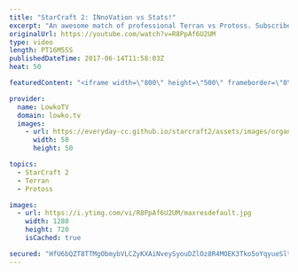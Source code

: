 ```yaml
---
title: "StarCraft 2: INnoVation vs Stats!"
excerpt: "An awesome match of professional Terran vs Protoss. Subscribe for more videos: http://lowko.tv/youtube Neeblet vs Snute: https://goo.gl/8paMLW  INnoVation vs Stats is an incredibly high level Terran vs Protoss. Both of these players are some of the very best in their respective races. Both have been"
originalUrl: https://youtube.com/watch?v=R8PpAf6U2UM
type: video
length: PT16M55S
publishedDateTime: 2017-06-14T11:58:03Z
heat: 50

featuredContent: "<iframe width=\"800\" height=\"500\" frameborder=\"0\" src=\"https://www.youtube.com/embed/R8PpAf6U2UM\" allow=\"accelerometer; autoplay; encrypted-media; gyroscope; picture-in-picture\" allowfullscreen></iframe>"

provider:
  name: LowkoTV
  domain: lowko.tv
  images:
    - url: https://everyday-cc.github.io/starcraft2/assets/images/organizations/lowko.tv-50x50.jpg
      width: 50
      height: 50

topics:
  - StarCraft 2
  - Terran
  - Protoss

images:
  - url: https://i.ytimg.com/vi/R8PpAf6U2UM/maxresdefault.jpg
    width: 1280
    height: 720
    isCached: true

secured: "HfU6bQZT8TTMgObmybVLCZyKXAiNveySyouDZlOz8R4MOEK3Tko5oYqyueSltiLQMrts9FSkC0bEB7TM7a1e7uaX9ZXx5VaYz6a70CpyYUzS2958wTN2GO438wWJvX4D+9T4ksaBMshRybFkkvLJaoHi5+EV1iXGf9USuKVVMAruEG3a0n2KiaOyKhMIITaxPdq9AT6ZY3fbaAQH8F8RO9sMpOyZJQYDFPdh+bgnWqJe9QClZPChGHb+OX6yYWtkrfWa9UYctdQuy6xhtbCm00Cb9S6yve0v2EQjEAkXbCGzMkHpJm/JgzaxguACjWAJ61n/mHcwmqgu9IvGOLHjBxOMECvKFVTL20FqpLKd9+/csq0EKYjpyg6ZwHo0AOBULeF0A61RLcjAk2Ocnkrc0Avtdd25nKlvTisU/peRoOs=;+RVk1/ywiAVjmw2GOWX1jw=="
---
```


